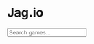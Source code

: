 # Jag.io
<input type="text" id="search-bar" placeholder="Search games...">

<script>
document.getElementById("search-bar").addEventListener("keyup", function() {
    const searchValue = this.value.toLowerCase();
    const games = document.querySelectorAll(".game-card");

    games.forEach(game => {
        const id = game.id.toLowerCase();
        const title = game.querySelector("h3").innerText.toLowerCase();
        
        if (id.includes(searchValue) || title.includes(searchValue)) {
            game.style.display = "block";
        } else {
            game.style.display = "none";
        }
    });
});
</script>
